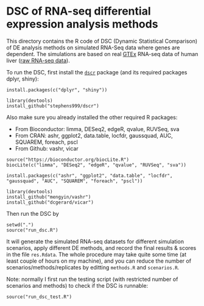 # DSC of RNA-seq differential expression analysis methods 

This directory contains the R code of DSC (Dynamic Statistical Comparison) of DE analysis methods on simulated RNA-Seq data where genes are dependent. The simulations are based on real [GTEx](https://gtexportal.org/home/) RNA-seq data of human liver ([raw RNA-seq data](https://github.com/mengyin/EBNM/blob/master/data/Liver.txt)).

To run the DSC, first install the [`dscr`](https://github.com/stephens999/dscr) package (and its required packages dplyr, shiny):

```{r}
install.packages(c("dplyr", "shiny"))

library(devtools)
install_github("stephens999/dscr")
```

Also make sure you already installed the other required R packages: 

* From Bioconductor: limma, DESeq2, edgeR, qvalue, RUVSeq, sva
* From CRAN: ashr, ggplot2, data.table, locfdr, gaussquad, AUC, SQUAREM, foreach, pscl
* From Github: vashr, vicar

```{r}
source("https://bioconductor.org/biocLite.R")
biocLite(c("limma", "DESeq2", "edgeR", "qvalue", "RUVSeq", "sva"))

install.packages(c("ashr", "ggplot2", "data.table", "locfdr", "gaussquad", "AUC", "SQUAREM", "foreach", "pscl"))

library(devtools)
install_github("mengyin/vashr")
install_github("dcgerard/vicar")
```

Then run the DSC by

```{r}
setwd(".")
source("run_dsc.R")
```

It will generate the simulated RNA-seq datasets for different simulation scenarios, apply different DE methods, and record the final results & scores in the file `res.Rdata`. The whole procedure may take quite some time (at least couple of hours on my machine), and you can reduce the number of scenarios/methods/replicates by editting `methods.R` and `scenarios.R`.

Note: normally I first run the testing script (with restricted number of scenarios and methods) to check if the DSC is runnable:

```{r}
source("run_dsc_test.R")
```

